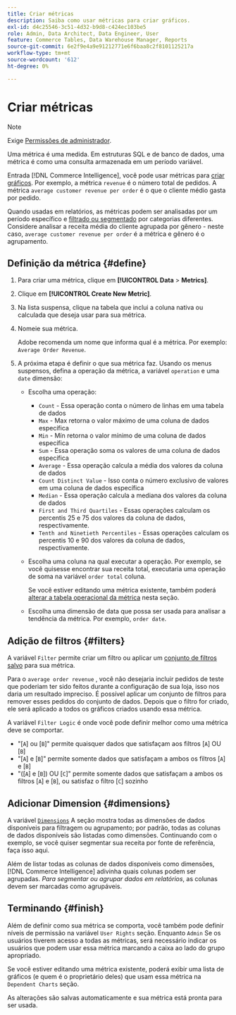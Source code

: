 ```yaml
---
title: Criar métricas
description: Saiba como usar métricas para criar gráficos.
exl-id: d4c25546-3c51-4d32-b9d8-c424ec103be5
role: Admin, Data Architect, Data Engineer, User
feature: Commerce Tables, Data Warehouse Manager, Reports
source-git-commit: 6e2f9e4a9e91212771e6f6baa8c2f8101125217a
workflow-type: tm+mt
source-wordcount: '612'
ht-degree: 0%

---
```


# Criar métricas

>[!NOTE]
>
>Exige [Permissões de administrador](../../administrator/user-management/user-management.md).

Uma métrica é uma medida. Em estruturas SQL e de banco de dados, uma métrica é como uma consulta armazenada em um período variável.

Entrada [!DNL Commerce Intelligence], você pode usar métricas para [criar gráficos](../../data-user/reports/ess-rpt-build-visual.md). Por exemplo, a métrica `revenue` é o número total de pedidos. A métrica `average customer revenue per order` é o que o cliente médio gasta por pedido.

Quando usadas em relatórios, as métricas podem ser analisadas por um período específico e [filtrado ou segmentado](../../best-practices/segment-filter.md) por categorias diferentes. Considere analisar a receita média do cliente agrupada por gênero - neste caso, `average customer revenue per order` é a métrica e gênero é o agrupamento.

## Definição da métrica {#define}

1. Para criar uma métrica, clique em **[!UICONTROL Data** > **Metrics]**.

1. Clique em **[!UICONTROL Create New Metric]**.

1. Na lista suspensa, clique na tabela que inclui a coluna nativa ou calculada que deseja usar para sua métrica.

1. Nomeie sua métrica.

   Adobe recomenda um nome que informa qual é a métrica. Por exemplo: `Average Order Revenue`.

1. A próxima etapa é definir o que sua métrica faz. Usando os menus suspensos, defina a operação da métrica, a variável `operation` e uma `date` dimensão:

   * Escolha uma operação:
      * `Count` - Essa operação conta o número de linhas em uma tabela de dados
      * `Max` - Max retorna o valor máximo de uma coluna de dados específica
      * `Min` - Mín retorna o valor mínimo de uma coluna de dados específica
      * `Sum` - Essa operação soma os valores de uma coluna de dados específica
      * `Average` - Essa operação calcula a média dos valores da coluna de dados
      * `Count Distinct Value` - Isso conta o número exclusivo de valores em uma coluna de dados específica
      * `Median` - Essa operação calcula a mediana dos valores da coluna de dados
      * `First and Third Quartiles` - Essas operações calculam os percentis 25 e 75 dos valores da coluna de dados, respectivamente.
      * `Tenth and Ninetieth Percentiles` - Essas operações calculam os percentis 10 e 90 dos valores da coluna de dados, respectivamente.

   * Escolha uma coluna na qual executar a operação. Por exemplo, se você quisesse encontrar sua receita total, executaria uma operação de soma na variável `order total` coluna.

     Se você estiver editando uma métrica existente, também poderá [alterar a tabela operacional da métrica](../../data-analyst/data-warehouse-mgr/change-metric-op-table.md) nesta seção.

   * Escolha uma dimensão de data que possa ser usada para analisar a tendência da métrica. Por exemplo, `order date`.

## Adição de filtros {#filters}

A variável `Filter` permite criar um filtro ou aplicar um [conjunto de filtros salvo](../../data-user/reports/ess-manage-data-filters.md) para sua métrica.

Para o `average order revenue` , você não desejaria incluir pedidos de teste que poderiam ter sido feitos durante a configuração de sua loja, isso nos daria um resultado impreciso. É possível aplicar um conjunto de filtros para remover esses pedidos do conjunto de dados. Depois que o filtro for criado, ele será aplicado a todos os gráficos criados usando essa métrica.

A variável `Filter Logic` é onde você pode definir melhor como uma métrica deve se comportar.

* &quot;\[`A`\] ou \[`B`\]&quot; permite quaisquer dados que satisfaçam aos filtros \[`A`\] OU \[`B`\]
* &quot;\[`A`\] e \[`B`\]&quot; permite somente dados que satisfaçam a ambos os filtros \[`A`\] e \[`B`\]
* &quot;(\[`A`\] e \[`B`\]) OU \[`C`\]&quot; permite somente dados que satisfaçam a ambos os filtros \[`A`\] e \[`B`\], ou satisfaz o filtro \[`C`\] sozinho

## Adicionar Dimension {#dimensions}

A variável [`Dimensions`](../../data-analyst/data-warehouse-mgr/manage-data-dimensions-metrics.md) A seção mostra todas as dimensões de dados disponíveis para filtragem ou agrupamento; por padrão, todas as colunas de dados disponíveis são listadas como dimensões. Continuando com o exemplo, se você quiser segmentar sua receita por fonte de referência, faça isso aqui.

Além de listar todas as colunas de dados disponíveis como dimensões, [!DNL Commerce Intelligence] adivinha quais colunas podem ser agrupadas. *Para segmentar ou agrupar dados em relatórios*, as colunas devem ser marcadas como agrupáveis.

## Terminando {#finish}

Além de definir como sua métrica se comporta, você também pode definir níveis de permissão na variável `User Rights` seção. Enquanto `Admin` Se os usuários tiverem acesso a todas as métricas, será necessário indicar os usuários que podem usar essa métrica marcando a caixa ao lado do grupo apropriado.

Se você estiver editando uma métrica existente, poderá exibir uma lista de gráficos (e quem é o proprietário deles) que usam essa métrica na `Dependent Charts` seção.

As alterações são salvas automaticamente e sua métrica está pronta para ser usada.
